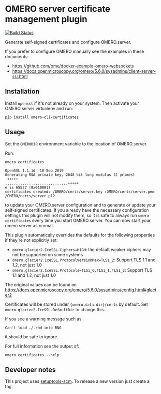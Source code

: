 # OMERO server certificate management plugin
[![Build Status](https://travis-ci.org/ome/omero-cli-certificates.svg?branch=master)](https://travis-ci.org/ome/omero-cli-certificates)

Generate self-signed certificates and configure OMERO.server.

If you prefer to configure OMERO manually see the examples in these documents:
- https://github.com/ome/docker-example-omero-websockets
- https://docs.openmicroscopy.org/omero/5.6.0/sysadmins/client-server-ssl.html


## Installation

Install `openssl` if it's not already on your system.
Then activate your OMERO.server virtualenv and run:
```
pip install omero-cli-certificates
```


## Usage

Set the `OMERODIR` environment variable to the location of OMERO.server.

Run:
```
omero certificates
```
```
OpenSSL 1.1.1d  10 Sep 2019
Generating RSA private key, 2048 bit long modulus (2 primes)
.+++++
.............................+++++
e is 65537 (0x010001)
certificates created: /OMERO/certs/server.key /OMERO/certs/server.pem /OMERO/certs/server.p12
```
to update your OMERO.server configuration and to generate or update your self-signed certificates.
If you already have the necessary configuration settings this plugin will not modify them, so it is safe to always run `omero certificates` every time you start OMERO.server.
You can now start your omero server as normal.

This plugin automatically overrides the defaults for the following properties if they're not explicitly set:
- `omero.glacier2.IceSSL.Ciphers=HIGH`: the default weaker ciphers may not be supported on some systems
- `omero.glacier2.IceSSL.ProtocolVersionMax=TLS1_2`: Support TLS 1.1 and 1.2, not just 1.0
- `omero.glacier2.IceSSL.Protocols=TLS1_0,TLS1_1,TLS1_2`: Support TLS 1.1 and 1.2, not just 1.0

The original values can be found on https://docs.openmicroscopy.org/omero/5.6.0/sysadmins/config.html#glacier2

Certificates will be stored under `{omero.data.dir}/certs` by default.
Set `omero.glacier2.IceSSL.DefaultDir` to change this.

If you see a warning message such as
```
Can't load ./.rnd into RNG
```
it should be safe to ignore.

For full information see the output of:
```
omero certificates --help
```

## Developer notes

This project uses [setuptools-scm](https://pypi.org/project/setuptools-scm/).
To release a new version just create a tag.
